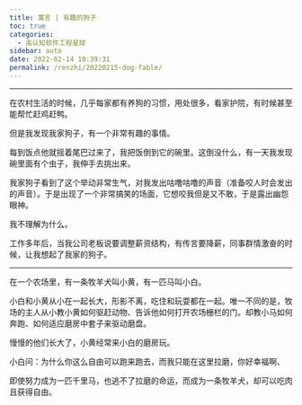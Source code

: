 ```yaml
---
title: 寓言 | 有趣的狗子
toc: true
categories: 
  - 高认知软件工程星球
sidebar: auto
date: 2022-02-14 10:39:31
permalink: /renzhi/20220215-dog-fable/
---
```


-----------

在农村生活的时候，几乎每家都有养狗的习惯，用处很多，看家护院，有时候甚至能帮忙赶鸡赶鸭。

但是我发现我家狗子，有一个非常有趣的事情。

每到饭点他就摇着尾巴过来了，我把饭倒到它的碗里。这倒没什么，有一天我发现碗里面有个虫子，我伸手去挑出来。

我家狗子看到了这个举动非常生气，对我发出咕噜咕噜的声音（准备咬人时会发出的声音）。于是出现了一个非常搞笑的场面，它想咬我但是又不敢，于是露出幽怨眼神。

我不理解为什么。

工作多年后，当我公司老板说要调整薪资结构，有传言要降薪，同事群情激奋的时候，让我想起了我家的狗子。

------------

在一个农场里，有一条牧羊犬叫小黄，有一匹马叫小白。

小白和小黄从小在一起长大，形影不离，吃住和玩耍都在一起。唯一不同的是，牧场的主人从小教小黄如何驱赶动物、告诉他如何打开农场栅栏的门。却教小马如何奔跑、如何适应磨房中套子来驱动磨盘。

慢慢的他们长大了，小黄经常来小白的磨房玩。

小白问：为什么你这么自由可以跑来跑去，而我只能在这里拉磨，你好幸福啊、

即使努力成为一匹千里马，也逃不了拉磨的命运，而成为一条牧羊犬，却可以吃肉且获得自由。
